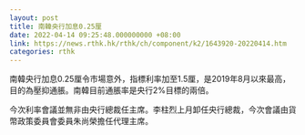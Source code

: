 ```yaml
---
layout: post
title: 南韓央行加息0.25厘
date: 2022-04-14 09:25:48.000000000 +08:00
link: https://news.rthk.hk/rthk/ch/component/k2/1643920-20220414.htm
categories: rthk
---
```


南韓央行加息0.25厘令市場意外，指標利率加至1.5厘，是2019年8月以來最高，目的為壓抑通脹。南韓目前通脹率是央行2%目標的兩倍。

今次利率會議並無非由央行總裁任主席。李柱烈上月卸任央行總裁，今次會議由貨幣政策委員會委員朱尚榮擔任代理主席。
